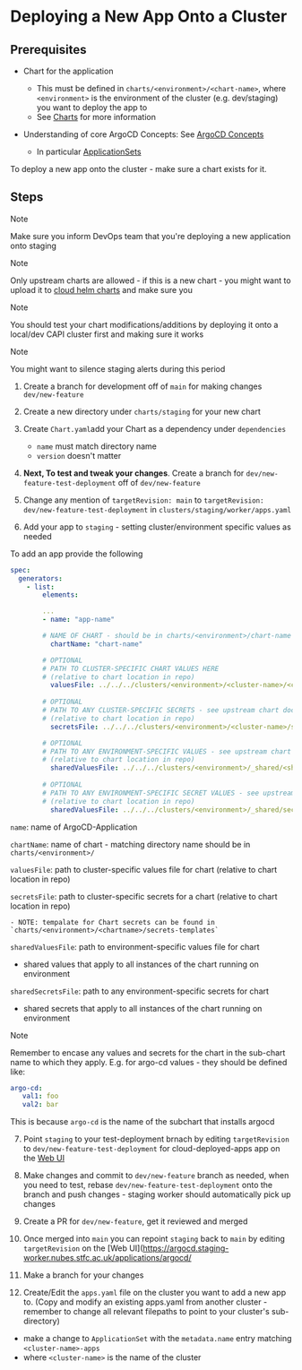# Deploying a New App Onto a Cluster

## Prerequisites 

- Chart for the application
  - This must be defined in `charts/<environment>/<chart-name>`, where `<environment>` is the environment of the cluster (e.g. dev/staging) you want to deploy the app to
  - See [Charts](charts.md) for more information


- Understanding of core ArgoCD Concepts: See [ArgoCD Concepts](https://argo-cd.readthedocs.io/en/stable/core_concepts/)
  - In particular [ApplicationSets](https://argo-cd.readthedocs.io/en/stable/operator-manual/applicationset/applicationset-specification/) 

To deploy a new app onto the cluster - make sure a chart exists for it.  

## Steps

> [!NOTE]
> Make sure you inform DevOps team that you're deploying a new application onto staging

> [!NOTE]
> Only upstream charts are allowed - if this is a new chart - you might want to upload it to [cloud helm charts](https://github.com/stfc/cloud-helm-charts) and make sure you

> [!NOTE]
> You should test your chart modifications/additions by deploying it onto a local/dev CAPI cluster first and making sure it works

> [!NOTE]
> You might want to silence staging alerts during this period

1. Create a branch for development off of `main` for making changes `dev/new-feature`

2. Create a new directory under `charts/staging` for your new chart 

3. Create `Chart.yaml`add your Chart as a dependency under `dependencies`
    - `name` must match directory name
    - `version` doesn't matter

4. **Next, To test and tweak your changes**. Create a branch for `dev/new-feature-test-deployment` off of `dev/new-feature`

5. Change any mention of `targetRevision: main` to `targetRevision: dev/new-feature-test-deployment` in `clusters/staging/worker/apps.yaml`

6. Add your app to `staging` - setting cluster/environment specific values as needed

To add an app provide the following

```yaml
spec:
  generators:
    - list:
        elements:

        ...
        - name: "app-name" 

        # NAME OF CHART - should be in charts/<environment>/chart-name
          chartName: "chart-name" 

        # OPTIONAL
        # PATH TO CLUSTER-SPECIFIC CHART VALUES HERE
        # (relative to chart location in repo)
          valuesFile: ../../../clusters/<environment>/<cluster-name>/<cluster-values-file>.yaml
        
        # OPTIONAL
        # PATH TO ANY CLUSTER-SPECIFIC SECRETS - see upstream chart docs to see if any secrets are needed
        # (relative to chart location in repo)
          secretsFile: ../../../clusters/<environment>/<cluster-name>/secrets/apps/<secrets-file>.yaml

        # OPTIONAL
        # PATH TO ANY ENVIRONMENT-SPECIFIC VALUES - see upstream chart docs to see if any secrets are needed
        # (relative to chart location in repo)
          sharedValuesFile: ../../../clusters/<environment>/_shared/<shared-values-file>.yaml
        
        # OPTIONAL
        # PATH TO ANY ENVIRONMENT-SPECIFIC SECRET VALUES - see upstream chart docs to see if any secrets are needed
        # (relative to chart location in repo)
          sharedValuesFile: ../../../clusters/<environment>/_shared/secrets/<shared-secrets-file>.yaml

```

`name`: name of ArgoCD-Application

`chartName`: name of chart - matching directory name should be in `charts/<environment>/`

`valuesFile`: path to cluster-specific values file for chart (relative to chart location in repo)

`secretsFile`: path to cluster-specific secrets for a chart (relative to chart location in repo)
    
    - NOTE: tempalate for Chart secrets can be found in `charts/<environment>/<chartname>/secrets-templates`

`sharedValuesFile`: path to environment-specific values file for chart 
  - shared values that apply to all instances of the chart running on environment

`sharedSecretsFile`: path to any environment-specific secrets for chart
  - shared secrets that apply to all instances of the chart running on environment


> [!NOTE]
> Remember to encase any values and secrets for the chart in the sub-chart name to which they apply. E.g. for argo-cd values - they should be defined like: 

```yaml
argo-cd:
   val1: foo
   val2: bar
```

This is because `argo-cd` is the name of the subchart that installs argocd

7. Point `staging` to your test-deployment brnach by editing `targetRevision` to `dev/new-feature-test-deployment` for cloud-deployed-apps app on the [Web UI](https://argocd.staging-worker.nubes.stfc.ac.uk/applications/argocd/cloud-deployed-apps?view=tree&resource=&node=argoproj.io%2FApplication%2Fargocd%2Fcloud-deployed-apps%2F0)

8. Make changes and commit to `dev/new-feature` branch as needed, when you need to test, rebase `dev/new-feature-test-deployment` onto the branch and push changes - staging worker should automatically pick up changes

9.  Create a PR for `dev/new-feature`, get it reviewed and merged  

10. Once merged into `main` you can repoint `staging` back to `main` by editing `targetRevision` on the [Web UI](https://argocd.staging-worker.nubes.stfc.ac.uk/applications/argocd/

11. Make a branch for your changes

12. Create/Edit the `apps.yaml` file on the cluster you want to add a new app to. (Copy and modify an existing apps.yaml from another cluster - remember to change all relevant filepaths to point to your cluster's sub-directory) 
   - make a change to `ApplicationSet` with the `metadata.name` entry matching `<cluster-name>-apps` 
   - where `<cluster-name>` is the name of the cluster
